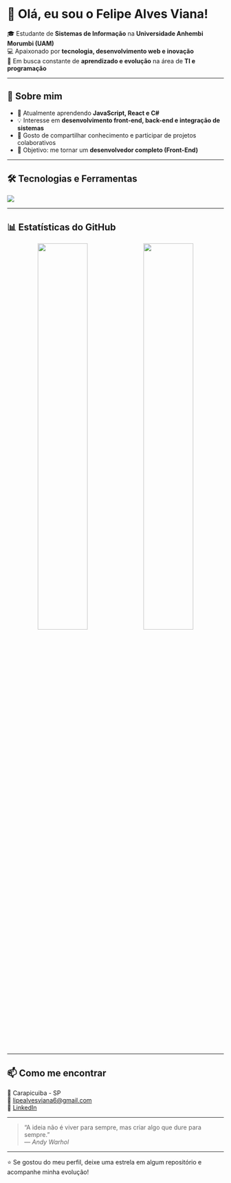 # 👋 Olá, eu sou o Felipe Alves Viana!

🎓 Estudante de **Sistemas de Informação** na **Universidade Anhembi Morumbi (UAM)**  
💻 Apaixonado por **tecnologia, desenvolvimento web e inovação**  
🚀 Em busca constante de **aprendizado e evolução** na área de **TI e programação**

---

## 🧠 Sobre mim
- 🌱 Atualmente aprendendo **JavaScript, React e C#**
- 💡 Interesse em **desenvolvimento front-end, back-end e integração de sistemas**
- 💬 Gosto de compartilhar conhecimento e participar de projetos colaborativos
- 🎯 Objetivo: me tornar um **desenvolvedor completo (Front-End)**

---

## 🛠️ Tecnologias e Ferramentas
<p>
  <img src="https://skillicons.dev/icons?i=html,css,js,react,nodejs,git,github,vscode," />
</p>

---

## 📊 Estatísticas do GitHub
<p align="center">
  <img width="48%" src="https://github-readme-stats.vercel.app/api?username=FvnAlves&show_icons=true&theme=tokyonight" />
  <img width="48%" src="https://github-readme-stats.vercel.app/api/top-langs/?username=FvnAlves&layout=compact&theme=tokyonight" />
</p>

---

## 📫 Como me encontrar
📍 Carapicuiba - SP  
📧 [lipealvesviana6@gmail.com](mailto:lipealvesviana6@gmail.com)  
💼 [LinkedIn](https://www.linkedin.com/in/felipe-alves-viana-bb948b1b2/)

---

> “A ideia não é viver para sempre, mas criar algo que dure para sempre.”  
> — *Andy Warhol*

---

⭐ Se gostou do meu perfil, deixe uma estrela em algum repositório e acompanhe minha evolução!  

<!---
FvnAlves/FvnAlves is a ✨ special ✨ repository because its `README.md` (this file) appears on your GitHub profile.
You can click the Preview link to take a look at your changes.
--->
